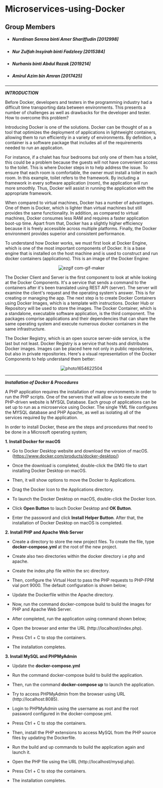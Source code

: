 # Microservices-using-Docker

## Group Members

- ##### Nurrdinan Serena binti Amer Shariffudin [2012998]
- ##### Nur Zulfah Insyirah binti Fadzleey [2015384]
- ##### Nurhanis binti Abdul Razak [2019214]
- ##### Amirul Azim bin Amran [2017425]

--------

***INTRODUCTION***

Before Docker, developers and testers in the programming industry had a difficult time transporting data between environments. This presents a number of challenges as well as drawbacks for the developer and tester. How to overcome this problem? 

Introducing Docker is one of the solutions. Docker can be thought of as a tool that optimizes the deployment of applications in lightweight containers, allowing them to run efficiently in a variety of environments. By definition, a container is a software package that includes all of the requirements needed to run an application.

For instance, if a chalet has four bedrooms but only one of them has a toilet, this could be a problem because the guests will not have convenient access to the toilet. This is where Docker steps in to help address the issue. To ensure that each room is comfortable, the owner must install a toilet in each room. In this example, toilet refers to the framework. By including a framework in every software application (room), the application will run more smoothly. Thus, Docker will assist in running the application with the appropriate framework.

When compared to virtual machines, Docker has a number of advantages. One of them is Docker, which is lighter than virtual machines but still provides the same functionality. In addition, as compared to virtual machines, Docker consumes less RAM and requires a faster application boot-up time. Apart from that, Docker has a slightly higher efficiency because it is freely accessible across multiple platforms. Finally, the Docker environment provides superior and consistent performance.

To understand how Docker works, we must first look at Docker Engine, which is one of the most important components of Docker. It is a base engine that is installed on the host machine and is used to construct and run docker containers (applications). This is an image of the Docker Engine:
<div align="center">

![ezgif com-gif-maker](https://user-images.githubusercontent.com/93330469/172448562-30be5c47-0f4d-4cbf-8e52-238aca679712.jpg)

</div>
The Docker Client and Server is the first component to look at while looking at the Docker Components. It's a service that sends a command to the containers after it's been translated using REST API (server). The server will examine the client's request and the operating system's answer. This is for creating or managing the app. The next step is to create Docker Containers using Docker Images, which is a template with instructions. Docker Hub or Repository will be used to store the images. The Docker Container, which is a standalone, executable software application, is the third component. The packages comprise applications and their dependencies that can share the same operating system and execute numerous docker containers in the same infrastructure.

The Docker Registry, which is an open source server-side service, is the last but not least. Docker Registry is a service that hosts and distributes Docker images. Images can be placed here not only in public repositories, but also in private repositories. Here's a visual representation of the Docker Components to help understand them better:

<div align="center">
  
![photo1654622504](https://user-images.githubusercontent.com/93330469/172448337-3842bce3-9643-4764-99c4-ab2250c4caf1.jpeg)
  
</div>


-------

***Installation of Docker & Procedures***

A PHP application requires the installation of many environments in order to run the PHP scripts. One of the servers that will allow us to execute the PHP-driven website is MYSQL Database. Each group of applications can be set up to run as a microservice using Docker. The single YML file configures the MYSQL database and PHP Apache, as well as isolating all of the services required by the application.

In order to install Docker, these are the steps and procedures that need to be done in a Microsoft operating system;




**1. Install Docker for macOS**

- Go to Docker Desktop website and download the version of macOS. (https://www.docker.com/products/docker-desktop/)

- Once the download is completed, double-click the DMG file to start installing Docker Desktop on macOS.

- Then, it will show options to move the Docker to Applications.

- Drag the Docker Icon to the Applications directory.

- To launch the Docker Desktop on macOS, double-click the Docker Icon.

- Click **Open Button** to lauch Docker Desktop and **OK Button**. 

- Enter the password and click **Install Helper Button**. After that, the installation of Docker Desktop on macOS is completed.






**2. Install PHP and Apache Web Server**

- Create a directory to store the new project files. To create the file, type **docker-compose.yml** at the root of the new project.

- Create also two directories within the docker directory i.e php and apache.

- Create the index.php file within the src directory.

- Then, configure the Virtual Host to pass the PHP requests to PHP-FPM vial port 9000. The default configuration is shown below;

- Update the Dockerfile within the Apache directory.

- Now, run the command docker-compose build to build the images for PHP and Apache Web Server.

- After completed, run the application using command shown below;

- Open the browser and enter the URL (http://localhost/index.php). 

- Press Ctrl + C to stop the containers.

- The installation completes.




**3. Install MySQL and PHPMyAdmin**

- Update the **docker-compose.yml**

- Run the command docker-compose build to build the application.

- Then, run the command **docker-compose up** to launch the application.

- Try to access PHPMyAdmin from the browser using URL (http://localhost:8085).

- Login to PHPMyAdmin using the username as root and the root password configured in the docker-compose.yml.

- Press Ctrl + C to stop the containers.

- Then, install the PHP extensions to access MySQL from the PHP source files by updating the Dockerfile.

- Run the build and up commands to build the application again and launch it.

- Open the PHP file using the URL (http://localhost/mysql.php).

- Press Ctrl + C to stop the containers.

- The installation completes.

